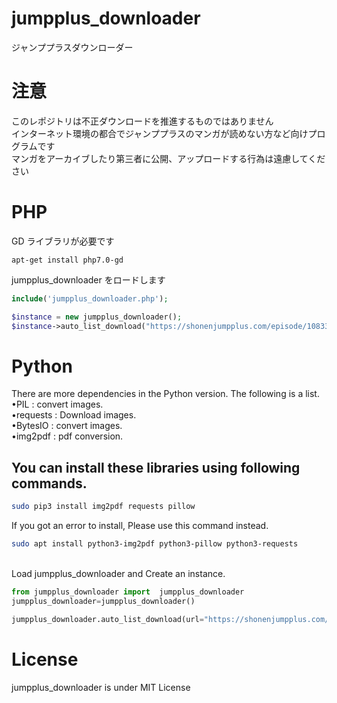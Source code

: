 # jumpplus_downloader

ジャンププラスダウンローダー<br>

# 注意

このレポジトリは不正ダウンロードを推進するものではありません<br>
インターネット環境の都合でジャンププラスのマンガが読めない方など向けプログラムです<br>
マンガをアーカイブしたり第三者に公開、アップロードする行為は遠慮してください<br>

# PHP

GD ライブラリが必要です

```ubuntu
apt-get install php7.0-gd
```

jumpplus_downloader をロードします<br>

```php
include('jumpplus_downloader.php');
```

```php
$instance = new jumpplus_downloader();
$instance->auto_list_download("https://shonenjumpplus.com/episode/10833519556325021865", true,1); //URL 次の話をダウンロードするか 遅延(sec)
```

# Python

There are more dependencies in the Python version. The following is a list.  
•PIL : convert images.  
•requests : Download images.  
•BytesIO : convert images.  
•img2pdf : pdf conversion.

## You can install these libraries using following commands.

```bash
sudo pip3 install img2pdf requests pillow
```

If you got an error to install, Please use this command instead.

```bash
sudo apt install python3-img2pdf python3-pillow python3-requests
```

<br>
Load jumpplus_downloader and Create an instance.

```python
from jumpplus_downloader import  jumpplus_downloader
jumpplus_downloader=jumpplus_downloader()
```

```python
jumpplus_downloader.auto_list_download(url="https://shonenjumpplus.com/episode/10833519556325021865",sleeptime=20,next=True,pdfConversion=True)
```

# License

jumpplus_downloader is under MIT License

